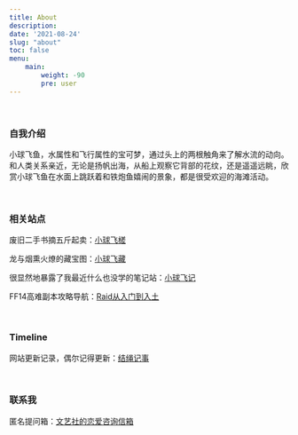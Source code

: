 ```yaml
---
title: About
description: 
date: '2021-08-24'
slug: "about"
toc: false
menu:
    main: 
        weight: -90
        pre: user
---
```


<style>
.article-header {
    display: none;
  }
</style>
<br>

### 自我介绍

小球飞鱼，水属性和飞行属性的宝可梦，通过头上的两根触角来了解水流的动向。和人类关系亲近，无论是扬帆出海，从船上观察它背部的花纹，还是遥遥远眺，欣赏小球飞鱼在水面上跳跃着和铁炮鱼嬉闹的景象，都是很受欢迎的海滩活动。   

<br>

### 相关站点
废旧二手书摘五斤起卖：[小球飞槎](https://ink.mantyke.icu/)

龙与烟熏火燎的藏宝图：[小球飞藏](https://archive.mantyke.icu/)

很显然地暴露了我最近什么也没学的笔记站：[小球飞记](https://doc.mantyke.icu/#/)

FF14高难副本攻略导航：[Raid从入门到入土](https://ff14.link/)

<br>

### Timeline

网站更新记录，偶尔记得更新：[结绳记事](https://mantyke.icu/timeline)

<br>

### 联系我
匿名提问箱：[文艺社的恋爱咨询信箱](https://box.n3ko.co/_/Mantyke)

<br>

